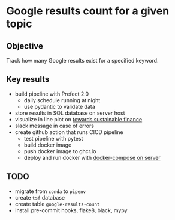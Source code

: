 # Google results count for a given topic

## Objective

Track how many Google results exist for a specified keyword.

## Key results

* build pipeline with Prefect 2.0
  * daily schedule running at night
  * use pydantic to validate data
* store results in SQL database on server host
* visualize in line plot on [towards sustainable finance ](https://www.towardssustainablefinance.com)
* slack message in case of errors
* create github action that runs CICD pipeline
  * test pipeline with pytest
  * build docker image
  * push docker image to ghcr.io
  * deploy and run docker with [docker-compose on server](https://betterprogramming.pub/docker-deployments-with-github-actions-7e59bb532505)

## TODO

* migrate from `conda` to `pipenv`
* create `tsf` database
* create table `google-results-count`
* install pre-commit hooks, flake8, black, mypy